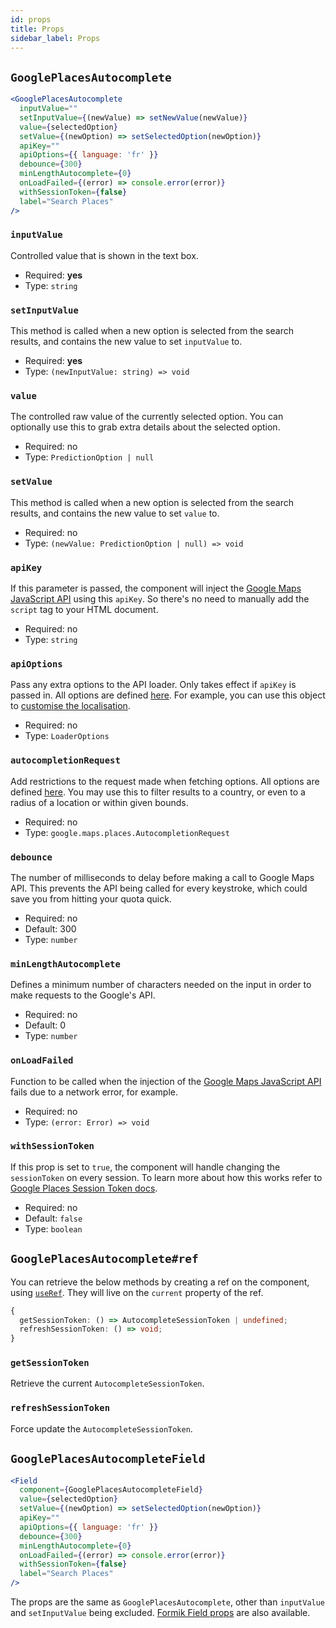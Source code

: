 ```yaml
---
id: props
title: Props
sidebar_label: Props
---
```


## `GooglePlacesAutocomplete`

```jsx
<GooglePlacesAutocomplete
  inputValue=""
  setInputValue={(newValue) => setNewValue(newValue)}
  value={selectedOption}
  setValue={(newOption) => setSelectedOption(newOption)}
  apiKey=""
  apiOptions={{ language: 'fr' }}
  debounce={300}
  minLengthAutocomplete={0}
  onLoadFailed={(error) => console.error(error)}
  withSessionToken={false}
  label="Search Places"
/>
```

### `inputValue`

Controlled value that is shown in the text box.

* Required: **yes**
* Type: `string`

### `setInputValue`

This method is called when a new option is selected from the search results, and contains the new value to set `inputValue` to.

* Required: **yes**
* Type: `(newInputValue: string) => void`

### `value`

The controlled raw value of the currently selected option. You can optionally use this to grab extra details about the selected option.

* Required: no
* Type: `PredictionOption | null`

### `setValue`

This method is called when a new option is selected from the search results, and contains the new value to set `value` to.

* Required: no
* Type: `(newValue: PredictionOption | null) => void`

### `apiKey`

If this parameter is passed, the component will inject the [Google Maps JavaScript API](https://developers.google.com/maps/documentation/javascript/) using this `apiKey`. So there's no need to manually add the `script` tag to your HTML document.

* Required: no
* Type: `string`

### `apiOptions`

Pass any extra options to the API loader. Only takes effect if `apiKey` is passed in. All options are defined [here](https://github.com/googlemaps/js-api-loader/blob/947b17b4d5bcedb56757c9c866e34b9c17c01c11/src/index.ts#L46). For example, you can use this object to [customise the localisation](https://developers.google.com/maps/documentation/javascript/localization).

* Required: no
* Type: `LoaderOptions`

### `autocompletionRequest`

Add restrictions to the request made when fetching options. All options are defined [here](https://developers.google.com/maps/documentation/javascript/reference/places-autocomplete-service#AutocompletionRequest). You may use this to filter results to a country, or even to a radius of a location or within given bounds.

* Required: no
* Type: `google.maps.places.AutocompletionRequest`

### `debounce`

The number of milliseconds to delay before making a call to Google Maps API. This prevents the API being called for every keystroke, which could save you from hitting your quota quick.

* Required: no
* Default: 300
* Type: `number`

### `minLengthAutocomplete`

Defines a minimum number of characters needed on the input in order to make requests to the Google's API.

* Required: no
* Default: 0
* Type: `number`

### `onLoadFailed`

Function to be called when the injection of the [Google Maps JavaScript API](https://developers.google.com/maps/documentation/javascript/) fails due to a network error, for example.

* Required: no
* Type: `(error: Error) => void`

### `withSessionToken`

If this prop is set to `true`, the component will handle changing the `sessionToken` on every session. To learn more about how this works refer to [Google Places Session Token docs](https://developers.google.com/places/web-service/session-tokens).

* Required: no
* Default: `false`
* Type: `boolean`

## `GooglePlacesAutocomplete#ref`

You can retrieve the below methods by creating a ref on the component, using [`useRef`](https://beta.reactjs.org/reference/react/useRef). They will live on the `current` property of the ref.

```ts
{
  getSessionToken: () => AutocompleteSessionToken | undefined;
  refreshSessionToken: () => void;
}
```

### `getSessionToken`

Retrieve the current `AutocompleteSessionToken`.

### `refreshSessionToken`

Force update the `AutocompleteSessionToken`.

## `GooglePlacesAutocompleteField`

```jsx
<Field
  component={GooglePlacesAutocompleteField}
  value={selectedOption}
  setValue={(newOption) => setSelectedOption(newOption)}
  apiKey=""
  apiOptions={{ language: 'fr' }}
  debounce={300}
  minLengthAutocomplete={0}
  onLoadFailed={(error) => console.error(error)}
  withSessionToken={false}
  label="Search Places"
/>
```

The props are the same as `GooglePlacesAutocomplete`, other than `inputValue` and `setInputValue` being excluded. [Formik Field props](https://formik.org/docs/api/field) are also available.